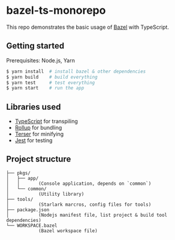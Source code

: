 # bazel-ts-monorepo

This repo demonstrates the basic usage of [Bazel](https://bazel.build/) with TypeScript.

## Getting started

Prerequisites: Node.js, Yarn

```sh
$ yarn install  # install bazel & other dependencies
$ yarn build    # build everything
$ yarn test     # test everything
$ yarn start    # run the app
```

## Libraries used

-   [TypeScript](https://www.typescriptlang.org/) for transpiling
-   [Rollup](https://rollupjs.org/) for bundling
-   [Terser](https://terser.org/) for minifying
-   [Jest](https://jestjs.io/) for testing

## Project structure

```
├── pkgs/
│   ├── app/
│   │       (Console application, depends on `common`)
│   └── common/
│           (Utility library)
├── tools/
│           (Starlark marcros, config files for tools)
├── package.json
│           (Nodejs manifest file, list project & build tool dependencies)
└── WORKSPACE.bazel
            (Bazel workspace file)
```
